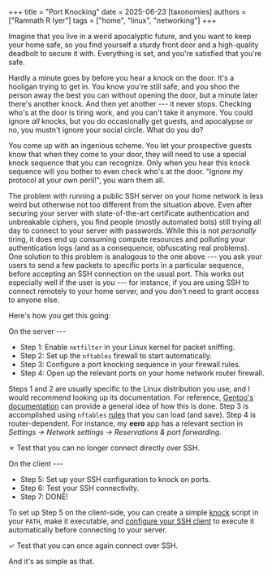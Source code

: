 +++
title = "Port Knocking"
date = 2025-06-23
[taxonomies]
authors = ["Ramnath R Iyer"]
tags = ["home", "linux", "networking"]
+++

Imagine that you live in a weird apocalyptic future, and you want to keep your home safe, so you
find yourself a sturdy front door and a high-quality deadbolt to secure it with. Everything is set,
and you're satisfied that you're safe.

Hardly a minute goes by before you hear a knock on the door. It's a hooligan trying to get in. You
know you're still safe, and you shoo the person away the best you can without opening the door, but
a minute later there's another knock. And then yet another --- it never stops. Checking who's at the
door is tiring work, and you can't take it anymore. You could ignore *all* knocks, but you do
occasionally get guests, and apocalypse or no, you mustn't ignore your social circle. What do you
do?

You come up with an ingenious scheme. You let your prospective guests know that when they come to
your door, they will need to use a special knock sequence that you can recognize. Only when you hear
this knock sequence will you bother to even check who's at the door. "Ignore my protocol at your own
peril!", you warn them all.

The problem with running a public SSH server on your home network is less weird but otherwise not
too different from the situation above. Even after securing your server with state-of-the-art
certificate authentication and unbreakable ciphers, you find people (mostly automated bots) still
trying all day to connect to your server with passwords. While this is not *personally* tiring, it
does end up consuming compute resources and polluting your authentication logs (and as a
consequence, obfuscating real problems). One solution to this problem is analogous to the one above
--- you ask your users to send a few packets to specific ports in a particular sequence, before
accepting an SSH connection on the usual port. This works out especially well if the user is *you*
--- for instance, if you are using SSH to connect remotely to your home server, and you don't need
to grant access to anyone else.

Here's how you get this going:

On the server ---

* Step 1: Enable `netfilter` in your Linux kernel for packet sniffing.
* Step 2: Set up the `nftables` firewall to start automatically.
* Step 3: Configure a port knocking sequence in your firewall rules.
* Step 4: Open up the relevant ports on your home network router firewall.

Steps 1 and 2 are usually specific to the Linux distribution you use, and I would recommend looking
up its documentation. For reference, [Gentoo's documentation](https://wiki.gentoo.org/wiki/Nftables)
can provide a general idea of how this is done. Step 3 is accomplished using `nftables`
[rules](nftables-rules.txt) that you can load (and save). Step 4 is router-dependent. For instance,
my **eero** app has a relevant section in *Settings → Network settings → Reservations & port
forwarding*.

✗ Test that you can no longer connect directly over SSH.

On the client ---

* Step 5: Set up your SSH configuration to knock on ports.
* Step 6: Test your SSH connectivity.
* Step 7: DONE!

To set up Step 5 on the client-side, you can create a simple [knock](knock.txt) script in your `PATH`,
make it executable, and [configure your SSH client](ssh_config.txt) to execute it automatically
before connecting to your server.

✓ Test that you can once again connect over SSH.

And it's as simple as that.
